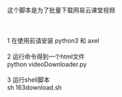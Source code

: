 这个脚本是为了批量下载网易云课堂视频<br>
<br>
<br>
<br>
1   在使用前请安装 python3 和 axel <br>
<br>
2   运行命令得到一个html文件 <br>
python videoDownloader.py<br>
<br>
3   运行shell脚本<br>
sh 163download.sh <br>

